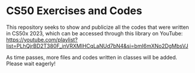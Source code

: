 # CS50 Exercises and Codes

This repository seeks to show and publicize all the codes that were written in CS50x 2023, which can be accessed through this library on YouTube: https://youtube.com/playlist?list=PLhQjrBD2T380F_inVRXMIHCqLaNUd7bN4&si=bmI6mXNo2DgMbsVJ

As time passes, more files and codes written in classes will be added. Please wait eagerly!

